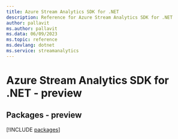```yaml
---
title: Azure Stream Analytics SDK for .NET
description: Reference for Azure Stream Analytics SDK for .NET
author: pallavit
ms.author: pallavit
ms.data: 06/09/2023
ms.topic: reference
ms.devlang: dotnet
ms.service: streamanalytics
---
```

# Azure Stream Analytics SDK for .NET - preview
## Packages - preview
[!INCLUDE [packages](stream-analytics-index.md)]